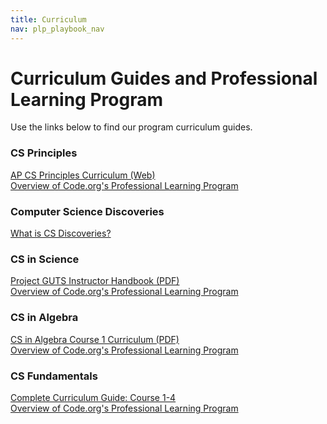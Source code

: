 ```yaml
---
title: Curriculum
nav: plp_playbook_nav
---
```


# Curriculum Guides and Professional Learning Program

Use the links below to find our program curriculum guides.

### CS Principles
[AP CS Principles Curriculum (Web)](/educate/csp#lessons)<br/>
[Overview of Code.org's Professional Learning Program](https://code.org/educate/professional-learning/cs-principles) 

### Computer Science Discoveries
[What is CS Discoveries?](/educate/csd)

### CS in Science
[Project GUTS Instructor Handbook (PDF)](https://www.dropbox.com/s/04fp8dh8ycy2e9r/GUTS_CSS_Instruc_Hbook_wCover%2BBlank_2016.pdf?dl=0)<br/>
[Overview of Code.org's Professional Learning Program](https://code.org/educate/professional-learning/cs-in-science) 


### CS in Algebra
[CS in Algebra Course 1 Curriculum (PDF)](https://www.dropbox.com/s/j9pv9k1j9ccqyaj/CSinACourseA.pdf?dl=0)<br/>
[Overview of Code.org's Professional Learning Program](https://code.org/educate/professional-learning/cs-in-algebra) 

### CS Fundamentals
[Complete Curriculum Guide: Course 1-4](https://code.org/curriculum/docs/k-5/complete_LessStandards.pdf)<br/>
[Overview of Code.org's Professional Learning Program](https://code.org/educate/curriculum/elementary-school#teach)